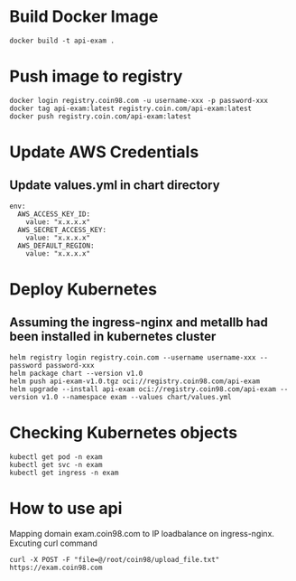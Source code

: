 # Build Docker Image
```
docker build -t api-exam . 
```

# Push image to registry
```
docker login registry.coin98.com -u username-xxx -p password-xxx
docker tag api-exam:latest registry.coin.com/api-exam:latest
docker push registry.coin.com/api-exam:latest
```

# Update AWS Credentials
## Update values.yml in chart directory
```
env:
  AWS_ACCESS_KEY_ID:
    value: "x.x.x.x"
  AWS_SECRET_ACCESS_KEY:
    value: "x.x.x.x"
  AWS_DEFAULT_REGION:
    value: "x.x.x.x"
```

# Deploy Kubernetes
## Assuming the ingress-nginx and metallb had been installed in kubernetes cluster
```
helm registry login registry.coin.com --username username-xxx --password password-xxx
helm package chart --version v1.0
helm push api-exam-v1.0.tgz oci://registry.coin98.com/api-exam
helm upgrade --install api-exam oci://registry.coin98.com/api-exam --version v1.0 --namespace exam --values chart/values.yml
```
# Checking Kubernetes objects
```
kubectl get pod -n exam
kubectl get svc -n exam
kubectl get ingress -n exam
```
# How to use api
Mapping domain exam.coin98.com to IP loadbalance on ingress-nginx. Excuting curl command
```
curl -X POST -F "file=@/root/coin98/upload_file.txt" https://exam.coin98.com
```




